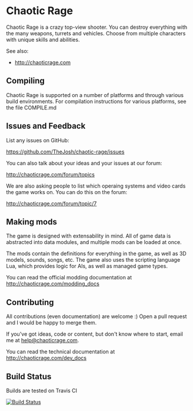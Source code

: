 Chaotic Rage
============

Chaotic Rage is a crazy top-view shooter.
You can destroy everything with the many weapons, turrets and vehicles.
Choose from multiple characters with unique skills and abilities.

See also:
* http://chaoticrage.com


Compiling
---------

Chaotic Rage is supported on a number of platforms and through various
build environments. For compilation instructions for various platforms,
see the file COMPILE.md


Issues and Feedback
-------------------

List any issues on GitHub:

https://github.com/TheJosh/chaotic-rage/issues


You can also talk about your ideas and your issues at our forum:

http://chaoticrage.com/forum/topics


We are also asking people to list which operaing systems and video cards the game works on. You can do this on the forum:

http://chaoticrage.com/forum/topic/7


Making mods
-----------

The game is designed with extensability in mind. All of game data
is abstracted into data modules, and multiple mods can be loaded at once.

The mods contain the definitions for everything in the game,
as well as 3D models, sounds, songs, etc. The game also uses the scripting
language Lua, which provides logic for AIs, as well as managed game types.

You can read the official modding documentation at http://chaoticrage.com/modding_docs


Contributing
------------

All contributions (even documentation) are welcome :) Open a pull request and I would be happy to merge them.

If you've got ideas, code or content, but don't know where to start, email me at help@chaoticrage.com.

You can read the technical documentation at http://chaoticrage.com/dev_docs


Build Status
------------
Builds are tested on Travis CI

[![Build Status](https://travis-ci.org/TheJosh/chaotic-rage.png?branch=master)](https://travis-ci.org/TheJosh/chaotic-rage)
